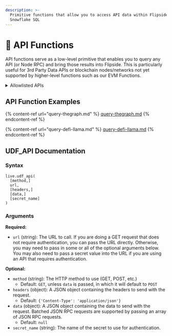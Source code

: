 ```yaml
---
description: >-
  Primitive functions that allow you to access API data within Flipside with
  Snowflake SQL
---
```


# 🤖 API Functions

API functions serve as a low-level primitive that enables you to query any API (or Node RPC) and bring those results into Flipside. This is particularly useful for 3rd Party Data APIs or blockchain nodes/networks not yet supported by higher-level functions such as our EVM Functions.

<details>

<summary>Allowlisted APIs</summary>

The following APIs are queryable with LiveQuery. If you interested in having your API added, please submit an issue [here](https://github.com/FlipsideCrypto/livequery-models/issues/new/choose).&#x20;

* api.chainbase.online
* api.deepnftvalue.com
* api.footprint.network
* api.helius.xyz
* api.thegraph.com
* api.zapper.xyz
* api.zksync.io
* avax.network
* blockchainnodeengine.com
* credmark.com
* flipsidecrypto.xyz
* g.alchemy.com
* gateway.credmark.com
* gateway.thegraph.com
* helius.xyz
* hub.snapshot.org
* ipfs.io
* llama.fi
* playgrounds.network
* quiknode.pro
* rest.stargaze-apis.com
* services.blockpour.com
* solscan.io
* subnets.avax.network
* thegraph.com

</details>

## **API Function Examples**

{% content-ref url="query-thegraph.md" %}
[query-thegraph.md](query-thegraph.md)
{% endcontent-ref %}

{% content-ref url="query-defi-llama.md" %}
[query-defi-llama.md](query-defi-llama.md)
{% endcontent-ref %}

## UDF\_API Documentation

### Syntax

```
live.udf_api(
  [method,]
  url,
  [headers,]
  [data,]
  [secret_name]
)
```

### Arguments

**Required:**

* `url` (string): The URL to call. If you are doing a GET request that does not require authentication, you can pass the URL directly. Otherwise, you may need to pass in some or all of the optional arguments below. You may also need to pass a secret value into the URL if you are using an API that requires authentication.

**Optional:**

* `method` (string): The HTTP method to use (GET, POST, etc.)
  * Default: `GET`, unless `data` is passed, in which it will default to `POST`
* `headers` (object): A JSON object containing the headers to send with the request.
  * Default: `{'Content-Type': 'application/json'}`
* `data` (object): A JSON object containing the data to send with the request. Batched JSON RPC requests are supported by passing an array of JSON RPC requests.
  * Default: `null`
* `secret_name` (string): The name of the secret to use for authentication.&#x20;
